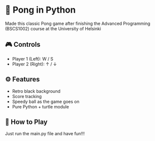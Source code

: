 # 🏓 Pong in Python
Made this classic Pong game after finishing the Advanced Programming (BSCS1002) course at the University of Helsinki

## 🎮 Controls
- Player 1 (Left): W / S
- Player 2 (Right): ↑ / ↓

## ⚙️ Features
- Retro black background
- Score tracking
- Speedy ball as the game goes on
- Pure Python + turtle module

## 🚀 How to Play
Just run the main.py file and have fun!!!
